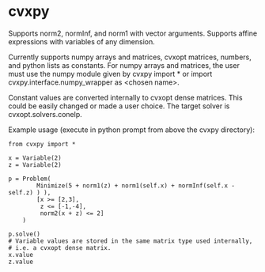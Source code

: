 cvxpy
=====
Supports norm2, normInf, and norm1 with vector arguments.
Supports affine expressions with variables of any dimension.

Currently supports numpy arrays and matrices, cvxopt matrices, numbers, and python lists as constants. For numpy arrays and matrices, the user must use the numpy module given by cvxpy import * or import cvxpy.interface.numpy_wrapper as \<chosen name\>.

Constant values are converted internally to cvxopt dense matrices. This could be easily changed or made a user choice. The target solver is cvxopt.solvers.conelp.

Example usage (execute in python prompt from above the cvxpy directory):

```
from cvxpy import *

x = Variable(2)
z = Variable(2)

p = Problem(
        Minimize(5 + norm1(z) + norm1(self.x) + normInf(self.x - self.z) ) ), 
        [x >= [2,3], 
         z <= [-1,-4], 
         norm2(x + z) <= 2]
    )

p.solve()
# Variable values are stored in the same matrix type used internally, 
# i.e. a cvxopt dense matrix.
x.value
z.value
```